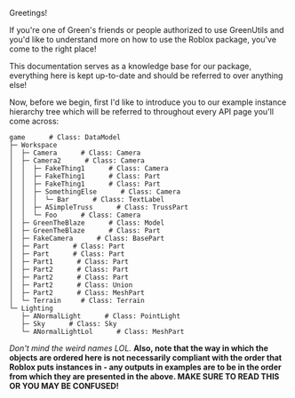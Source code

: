 Greetings!

If you're one of Green's friends or people authorized to use GreenUtils and you'd like to understand more on how to use the Roblox package, you've come to the right place!

This documentation serves as a knowledge base for our package, everything here is kept up-to-date and should be referred to over anything else!

Now, before we begin, first I'd like to introduce you to our example instance hierarchy tree which will be referred to throughout every API page you'll come across:
```
game      # Class: DataModel
├─ Workspace
│  ├─ Camera      # Class: Camera
│  ├─ Camera2      # Class: Camera
│  │  ├─ FakeThing1      # Class: Camera
│  │  ├─ FakeThing1      # Class: Part
│  │  ├─ FakeThing1      # Class: Part
│  │  ├─ SomethingElse      # Class: Camera
│  │  │  └─ Bar      # Class: TextLabel
│  │  ├─ ASimpleTruss      # Class: TrussPart
│  │  └─ Foo      # Class: Camera
│  ├─ GreenTheBlaze      # Class: Model
│  ├─ GreenTheBlaze      # Class: Part
│  ├─ FakeCamera      # Class: BasePart
│  ├─ Part      # Class: Part
│  ├─ Part      # Class: Part
│  ├─ Part1      # Class: Part
│  ├─ Part2      # Class: Part
│  ├─ Part2      # Class: Part
│  ├─ Part2      # Class: Union
│  ├─ Part2      # Class: MeshPart
│  └─ Terrain     # Class: Terrain
└─ Lighting
   ├─ ANormalLight      # Class: PointLight
   ├─ Sky      # Class: Sky
   └─ ANormalLightLol      # Class: MeshPart
```
*Don't mind the weird names LOL.*
**Also, note that the way in which the objects are ordered here is not necessarily compliant with the order that Roblox puts instances in - any outputs in examples are to be in the order from which they are presented in the above. MAKE SURE TO READ THIS OR YOU MAY BE CONFUSED!**

